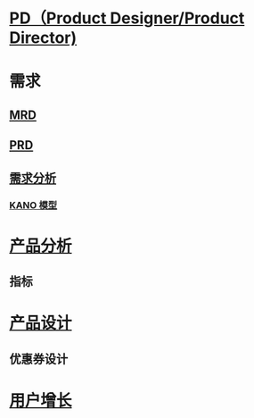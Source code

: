 
# [PD（Product Designer/Product Director)](PD.md)

# 需求
## [MRD](Requirement/MRD.md)
## [PRD](Requirement/PRD.md)
## [需求分析](Requirement/Analysis.md)
### [KANO 模型](Requirement/Models/KANO.md)

# [产品分析](ProductAnalysis/README.md)
## 指标

# [产品设计](ProductDesign/README.md)
## 优惠券设计

# [用户增长](https://github.com/SC-CS-KS/KS-GrowthHacker)
